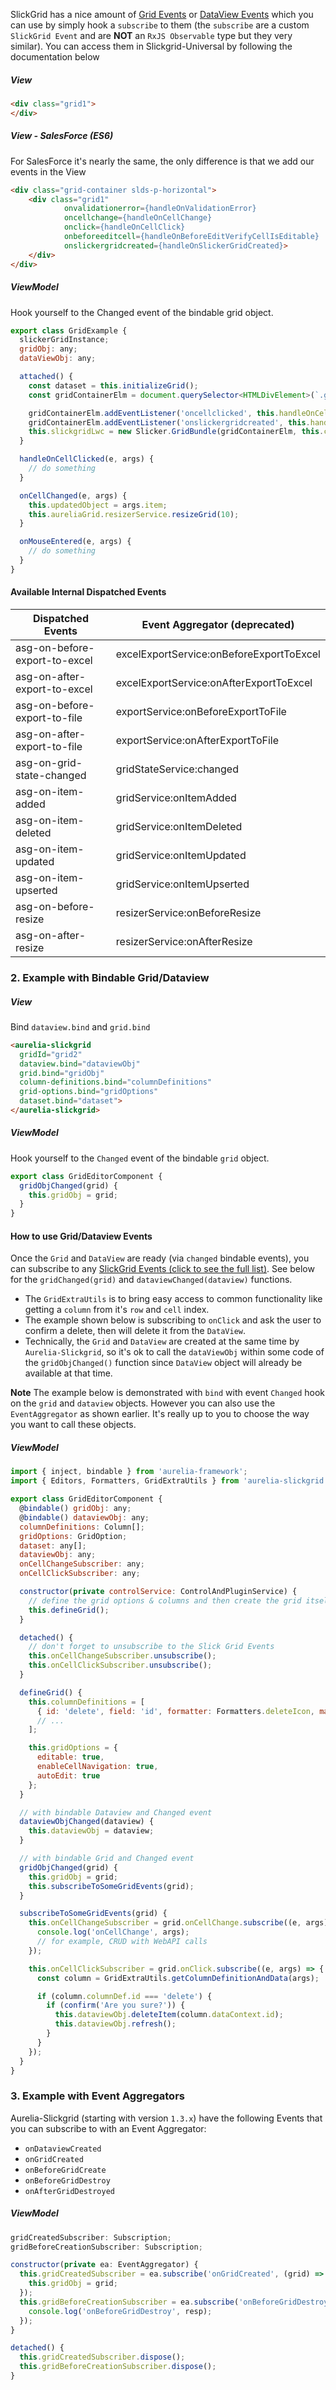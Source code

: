SlickGrid has a nice amount of [Grid Events](https://github.com/6pac/SlickGrid/wiki/Grid-Events) or [DataView Events](https://github.com/6pac/SlickGrid/wiki/Dataview-Events) which you can use by simply hook a `subscribe` to them (the `subscribe` are a custom `SlickGrid Event` and are **NOT** an `RxJS Observable` type but they very similar). You can access them in Slickgrid-Universal by following the documentation below

##### View
```html
<div class="grid1">
</div>
```

##### View - SalesForce (ES6)
For SalesForce it's nearly the same, the only difference is that we add our events in the View

```html
<div class="grid-container slds-p-horizontal">
    <div class="grid1" 
            onvalidationerror={handleOnValidationError} 
            oncellchange={handleOnCellChange}
            onclick={handleOnCellClick} 
            onbeforeeditcell={handleOnBeforeEditVerifyCellIsEditable}
            onslickergridcreated={handleOnSlickerGridCreated}>
    </div>
</div>
```

##### ViewModel
Hook yourself to the Changed event of the bindable grid object.

```javascript
export class GridExample {
  slickerGridInstance;
  gridObj: any;
  dataViewObj: any;

  attached() {
    const dataset = this.initializeGrid();
    const gridContainerElm = document.querySelector<HTMLDivElement>(`.grid4`);

    gridContainerElm.addEventListener('oncellclicked', this.handleOnCellClicked.bind(this));
    gridContainerElm.addEventListener('onslickergridcreated', this.handleOnSlickerGridCreated.bind(this));
    this.slickgridLwc = new Slicker.GridBundle(gridContainerElm, this.columnDefinitions, this.gridOptions, dataset);
  }

  handleOnCellClicked(e, args) {
    // do something
  }

  onCellChanged(e, args) {
    this.updatedObject = args.item;
    this.aureliaGrid.resizerService.resizeGrid(10);
  }

  onMouseEntered(e, args) {
    // do something
  }
}
```

#### Available Internal Dispatched Events

| Dispatched Events             | Event Aggregator (deprecated) |
|-------------------------------|-------------------------------|
| asg-on-before-export-to-excel | excelExportService:onBeforeExportToExcel |
| asg-on-after-export-to-excel | excelExportService:onAfterExportToExcel |
| asg-on-before-export-to-file | exportService:onBeforeExportToFile |
| asg-on-after-export-to-file | exportService:onAfterExportToFile |
| asg-on-grid-state-changed | gridStateService:changed |
| asg-on-item-added | gridService:onItemAdded |
| asg-on-item-deleted | gridService:onItemDeleted |
| asg-on-item-updated | gridService:onItemUpdated |
| asg-on-item-upserted | gridService:onItemUpserted |
| asg-on-before-resize | resizerService:onBeforeResize |
| asg-on-after-resize | resizerService:onAfterResize |

### 2. Example with Bindable Grid/Dataview
##### View
Bind `dataview.bind` and `grid.bind`
```html
<aurelia-slickgrid 
  gridId="grid2" 
  dataview.bind="dataviewObj" 
  grid.bind="gridObj"
  column-definitions.bind="columnDefinitions" 
  grid-options.bind="gridOptions" 
  dataset.bind="dataset">
</aurelia-slickgrid>
```

##### ViewModel
Hook yourself to the `Changed` event of the bindable `grid` object.
```javascript
export class GridEditorComponent {
  gridObjChanged(grid) {
    this.gridObj = grid;
  }
}
```

#### How to use Grid/Dataview Events
Once the `Grid` and `DataView` are ready (via `changed` bindable events), you can subscribe to any [SlickGrid Events (click to see the full list)](https://github.com/6pac/SlickGrid/wiki/Grid-Events). See below for the `gridChanged(grid)` and `dataviewChanged(dataview)` functions. 
- The `GridExtraUtils` is to bring easy access to common functionality like getting a `column` from it's `row` and `cell` index.
- The example shown below is subscribing to `onClick` and ask the user to confirm a delete, then will delete it from the `DataView`. 
- Technically, the `Grid` and `DataView` are created at the same time by `Aurelia-Slickgrid`, so it's ok to call the `dataViewObj` within some code of the `gridObjChanged()` function since `DataView` object will already be available at that time.

**Note** The example below is demonstrated with `bind` with event `Changed` hook on the `grid` and `dataview` objects. However you can also use the `EventAggregator` as shown earlier. It's really up to you to choose the way you want to call these objects.

##### ViewModel
```javascript
import { inject, bindable } from 'aurelia-framework';
import { Editors, Formatters, GridExtraUtils } from 'aurelia-slickgrid';

export class GridEditorComponent {
  @bindable() gridObj: any;
  @bindable() dataviewObj: any;
  columnDefinitions: Column[];
  gridOptions: GridOption;
  dataset: any[];  
  dataviewObj: any;
  onCellChangeSubscriber: any;
  onCellClickSubscriber: any;

  constructor(private controlService: ControlAndPluginService) {
    // define the grid options & columns and then create the grid itself
    this.defineGrid();
  }

  detached() {
    // don't forget to unsubscribe to the Slick Grid Events
    this.onCellChangeSubscriber.unsubscribe();
    this.onCellClickSubscriber.unsubscribe();
  }

  defineGrid() {
    this.columnDefinitions = [
      { id: 'delete', field: 'id', formatter: Formatters.deleteIcon, maxWidth: 30 }
      // ...
    ];

    this.gridOptions = {
      editable: true,
      enableCellNavigation: true,
      autoEdit: true
    };
  }

  // with bindable Dataview and Changed event
  dataviewObjChanged(dataview) {
    this.dataviewObj = dataview;
  }

  // with bindable Grid and Changed event
  gridObjChanged(grid) {
    this.gridObj = grid;
    this.subscribeToSomeGridEvents(grid);
  }

  subscribeToSomeGridEvents(grid) {
    this.onCellChangeSubscriber = grid.onCellChange.subscribe((e, args) => {
      console.log('onCellChange', args);
      // for example, CRUD with WebAPI calls
    });

    this.onCellClickSubscriber = grid.onClick.subscribe((e, args) => {
      const column = GridExtraUtils.getColumnDefinitionAndData(args);

      if (column.columnDef.id === 'delete') {
        if (confirm('Are you sure?')) {
          this.dataviewObj.deleteItem(column.dataContext.id);
          this.dataviewObj.refresh();
        }
      }
    });
  }
}
```

### 3. Example with Event Aggregators
Aurelia-Slickgrid (starting with version `1.3.x`) have the following Events that you can subscribe to with an Event Aggregator:
- `onDataviewCreated`
- `onGridCreated`
- `onBeforeGridCreate`
- `onBeforeGridDestroy`
- `onAfterGridDestroyed`

##### ViewModel
```javascript
gridCreatedSubscriber: Subscription;
gridBeforeCreationSubscriber: Subscription;

constructor(private ea: EventAggregator) {
  this.gridCreatedSubscriber = ea.subscribe('onGridCreated', (grid) => {
    this.gridObj = grid;
  });
  this.gridBeforeCreationSubscriber = ea.subscribe('onBeforeGridDestroy', (resp) => {
    console.log('onBeforeGridDestroy', resp);
  });
}

detached() {
  this.gridCreatedSubscriber.dispose();
  this.gridBeforeCreationSubscriber.dispose();
}
```